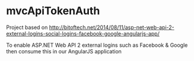 # mvcApiTokenAuth

Project based on http://bitoftech.net/2014/08/11/asp-net-web-api-2-external-logins-social-logins-facebook-google-angularjs-app/ 

To enable ASP.NET Web API 2 external logins such as Facebook & Google then consume this in our AngularJS application 
